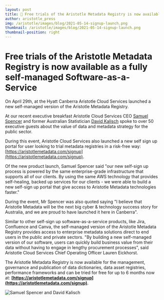 ```yaml
---
layout: post
title: 🚀 Free trials of the Aristotle Metadata Registry is now available as a fully self-managed Software
author: aristotle_press
img: /aristotle/images/blog/2021-05-14-signup-launch.png
thumbnail: /aristotle/images/blog/2021-05-14-signup-launch.png
thumbnail-position: right
---
```


# Free trials of the Aristotle Metadata Registry is now available as a fully self-managed Software-as-a-Service

On April 29th, at the Hyatt Canberra Aristotle Cloud Services launched a new self-managed version of the Aristotle Metadata Registry.

At our recent executive breakfast Aristotle Cloud Services CEO [Samuel Spencer](https://www.linkedin.com/in/legostormtroopr/) and former Australian Statistician [David Kalisch](https://www.linkedin.com/in/david-kalisch-faicd-8a31211a4/) spoke to over 50 executive guests about the value of data and metadata strategy for the public sector.

During this event, Aristotle Cloud Services also launched a new self sign up portal for user looking to trial metadata registries in a risk-free way: [https://aristotlemetadata.com/signup](https://aristotlemetadata.com/signup).

Of the new product launch, Samuel Spencer said "our new self-sign up process is powered by the same enterprise-grade infrastructure that supports all of our clients. By using the same AWS technology that provides self-healing, backed up services for our clients - we were able to build a new self-sign up portal that give access to Aristotle Metadata technologies faster."

During the event, Mr Spencer was also quoted saying "I believe that Aristotle Metadata will be the next big cyber & technology success story for Australia, and we are proud to have launched it here in Canberra".

Similar to other self-sign up software-as-a-service products, like Jira, Confluence and Canva, the self-managed version of the Aristotle Metadata Registry provides access to enterprise metadata solutions direct to end users in the public and private sectors. "By building a new self-managed version of our software, users can quickly build business value from their data without having to engage in lengthy procurement processes", said Aristotle Cloud Services Chief Operating Officer Lauren Eickhorst.

The Aristotle Metadata Registry is now available for the management, governance and publication of data dictionaries, data asset registries, performance frameworks and can be tried for free for up to 6 months now at: **[https://aristotlemetadata.com/signup](https://aristotlemetadata.com/signup)**.

![Samuel Spencer and David Kalisch](/aristotle/images/blog/2021-05-14-sam-spencer-and-david-kalisch.jpg "Samuel Spencer and David Kalisch")
